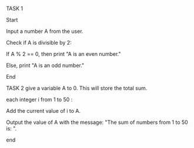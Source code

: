 TASK 1

Start

Input a number A from the user.

Check if A is divisible by 2:

If A % 2 == 0, then print "A is an even number."

Else, print "A is an odd number."

End

TASK 2
give a variable A to 0. This will store the total sum.

each integer i from 1 to 50 :

Add the current value of i to A.

Output the value of A with the message: "The sum of numbers from 1 to 50 is: ".

end
